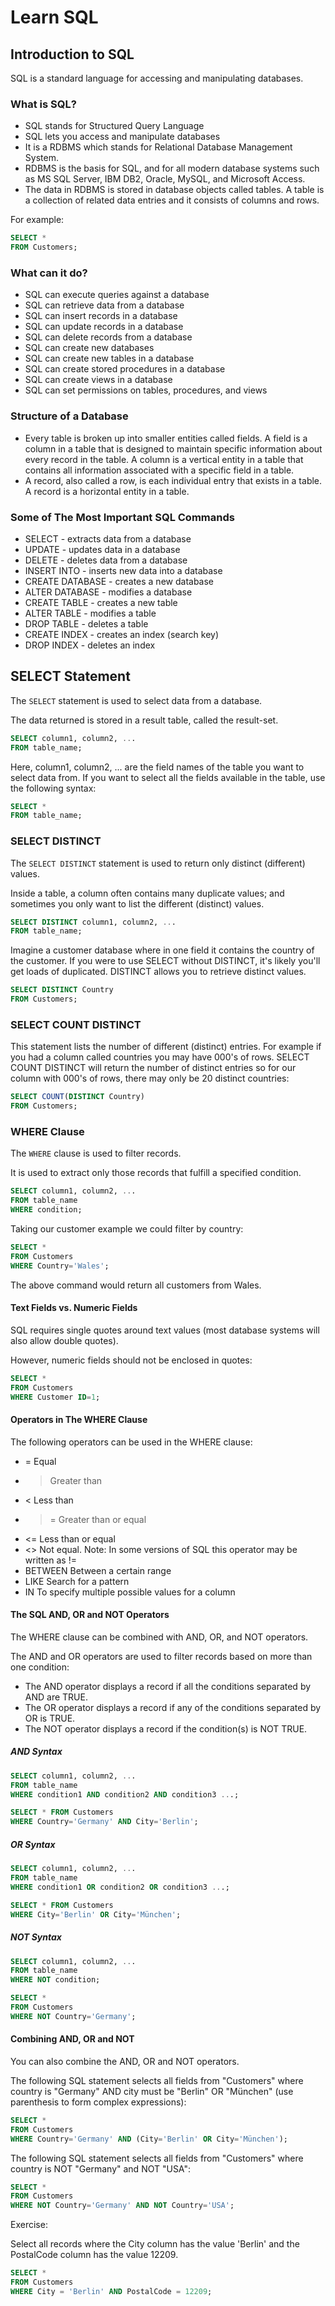 # Learn SQL

## Introduction to SQL

SQL is a standard language for accessing and manipulating databases.

### What is SQL?

* SQL stands for Structured Query Language
* SQL lets you access and manipulate databases
* It is a RDBMS which stands for Relational Database Management System.
* RDBMS is the basis for SQL, and for all modern database systems such as MS SQL Server, IBM DB2, Oracle, MySQL, and Microsoft Access.
* The data in RDBMS is stored in database objects called tables. A table is a collection of related data entries and it consists of columns and rows.

For example:

``` SQL
SELECT *
FROM Customers;
```

### What can it do?

* SQL can execute queries against a database
* SQL can retrieve data from a database
* SQL can insert records in a database
* SQL can update records in a database
* SQL can delete records from a database
* SQL can create new databases
* SQL can create new tables in a database
* SQL can create stored procedures in a database
* SQL can create views in a database
* SQL can set permissions on tables, procedures, and views

### Structure of a Database

* Every table is broken up into smaller entities called fields. A field is a column in a table that is designed to maintain specific information about every record in the table. A column is a vertical entity in a table that contains all information associated with a specific field in a table.
* A record, also called a row, is each individual entry that exists in a table. A record is a horizontal entity in a table.

### Some of The Most Important SQL Commands

* SELECT - extracts data from a database
* UPDATE - updates data in a database
* DELETE - deletes data from a database
* INSERT INTO - inserts new data into a database
* CREATE DATABASE - creates a new database
* ALTER DATABASE - modifies a database
* CREATE TABLE - creates a new table
* ALTER TABLE - modifies a table
* DROP TABLE - deletes a table
* CREATE INDEX - creates an index (search key)
* DROP INDEX - deletes an index

## SELECT Statement 

The ```SELECT``` statement is used to select data from a database.

The data returned is stored in a result table, called the result-set.

``` SQL
SELECT column1, column2, ...
FROM table_name;
```
Here, column1, column2, ... are the field names of the table you want to select data from. If you want to select all the fields available in the table, use the following syntax:

``` SQL
SELECT *
FROM table_name;
```

### SELECT DISTINCT

The ```SELECT DISTINCT``` statement is used to return only distinct (different) values.

Inside a table, a column often contains many duplicate values; and sometimes you only want to list the different (distinct) values.

``` SQL
SELECT DISTINCT column1, column2, ...
FROM table_name;
```

Imagine a customer database where in one field it contains the country of the customer. If you were to use SELECT without DISTINCT, it's likely you'll get loads of duplicated. DISTINCT allows you to retrieve distinct values.

``` SQL
SELECT DISTINCT Country
FROM Customers;
```

### SELECT COUNT DISTINCT

This statement lists the number of different (distinct) entries. For example if you had a column called countries you may have 000's of rows. SELECT COUNT DISTINCT will return the number of distinct entries so for our column with 000's of rows, there may only be 20 distinct countries:

```SQL
SELECT COUNT(DISTINCT Country)
FROM Customers;
```

### WHERE Clause

The ```WHERE``` clause is used to filter records.

It is used to extract only those records that fulfill a specified condition.

``` SQL
SELECT column1, column2, ...
FROM table_name
WHERE condition;
```

Taking our customer example we could filter by country:

```SQL
SELECT *
FROM Customers
WHERE Country='Wales';
```

The above command would return all customers from Wales.

#### Text Fields vs. Numeric Fields

SQL requires single quotes around text values (most database systems will also allow double quotes).

However, numeric fields should not be enclosed in quotes:

```SQL
SELECT *
FROM Customers
WHERE Customer ID=1;
```

#### Operators in The WHERE Clause

The following operators can be used in the WHERE clause:

* =	Equal	
* >	Greater than	
* <	Less than	
* >=	Greater than or equal	
* <=	Less than or equal	
* <>	Not equal. Note: In some versions of SQL this operator may be written as !=	
* BETWEEN	Between a certain range	
* LIKE	Search for a pattern	
* IN	To specify multiple possible values for a column

#### The SQL AND, OR and NOT Operators

The WHERE clause can be combined with AND, OR, and NOT operators.

The AND and OR operators are used to filter records based on more than one condition:

* The AND operator displays a record if all the conditions separated by AND are TRUE.
* The OR operator displays a record if any of the conditions separated by OR is TRUE.
* The NOT operator displays a record if the condition(s) is NOT TRUE.

##### AND Syntax

``` SQL
SELECT column1, column2, ...
FROM table_name
WHERE condition1 AND condition2 AND condition3 ...;

SELECT * FROM Customers
WHERE Country='Germany' AND City='Berlin';
```
##### OR Syntax

``` SQL
SELECT column1, column2, ...
FROM table_name
WHERE condition1 OR condition2 OR condition3 ...;

SELECT * FROM Customers
WHERE City='Berlin' OR City='München';
```

##### NOT Syntax

```SQL
SELECT column1, column2, ...
FROM table_name
WHERE NOT condition;

SELECT *
FROM Customers
WHERE NOT Country='Germany';
```

#### Combining AND, OR and NOT

You can also combine the AND, OR and NOT operators.

The following SQL statement selects all fields from "Customers" where country is "Germany" AND city must be "Berlin" OR "München" (use parenthesis to form complex expressions):

``` SQL
SELECT *
FROM Customers
WHERE Country='Germany' AND (City='Berlin' OR City='München');
```

The following SQL statement selects all fields from "Customers" where country is NOT "Germany" and NOT "USA":

``` SQL
SELECT *
FROM Customers
WHERE NOT Country='Germany' AND NOT Country='USA';
```

Exercise:

Select all records where the City column has the value 'Berlin' and the PostalCode column has the value 12209.

``` SQL
SELECT *
FROM Customers
WHERE City = 'Berlin' AND PostalCode = 12209;
```







